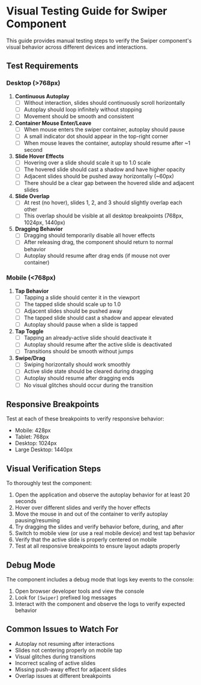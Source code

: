 # Visual Testing Guide for Swiper Component

This guide provides manual testing steps to verify the Swiper component's visual behavior across different devices and interactions.

## Test Requirements

### Desktop (>768px)

1. **Continuous Autoplay**
   - [ ] Without interaction, slides should continuously scroll horizontally
   - [ ] Autoplay should loop infinitely without stopping
   - [ ] Movement should be smooth and consistent

2. **Container Mouse Enter/Leave**
   - [ ] When mouse enters the swiper container, autoplay should pause
   - [ ] A small indicator dot should appear in the top-right corner
   - [ ] When mouse leaves the container, autoplay should resume after ~1 second

3. **Slide Hover Effects**
   - [ ] Hovering over a slide should scale it up to 1.0 scale
   - [ ] The hovered slide should cast a shadow and have higher opacity
   - [ ] Adjacent slides should be pushed away horizontally (~60px)
   - [ ] There should be a clear gap between the hovered slide and adjacent slides

4. **Slide Overlap**
   - [ ] At rest (no hover), slides 1, 2, and 3 should slightly overlap each other
   - [ ] This overlap should be visible at all desktop breakpoints (768px, 1024px, 1440px)

5. **Dragging Behavior**
   - [ ] Dragging should temporarily disable all hover effects
   - [ ] After releasing drag, the component should return to normal behavior
   - [ ] Autoplay should resume after drag ends (if mouse not over container)

### Mobile (<768px)

1. **Tap Behavior**
   - [ ] Tapping a slide should center it in the viewport
   - [ ] The tapped slide should scale up to 1.0
   - [ ] Adjacent slides should be pushed away
   - [ ] The tapped slide should cast a shadow and appear elevated
   - [ ] Autoplay should pause when a slide is tapped

2. **Tap Toggle**
   - [ ] Tapping an already-active slide should deactivate it
   - [ ] Autoplay should resume after the active slide is deactivated
   - [ ] Transitions should be smooth without jumps

3. **Swipe/Drag**
   - [ ] Swiping horizontally should work smoothly
   - [ ] Active slide state should be cleared during dragging
   - [ ] Autoplay should resume after dragging ends
   - [ ] No visual glitches should occur during the transition

## Responsive Breakpoints

Test at each of these breakpoints to verify responsive behavior:

- Mobile: 428px
- Tablet: 768px
- Desktop: 1024px
- Large Desktop: 1440px

## Visual Verification Steps

To thoroughly test the component:

1. Open the application and observe the autoplay behavior for at least 20 seconds
2. Hover over different slides and verify the hover effects
3. Move the mouse in and out of the container to verify autoplay pausing/resuming
4. Try dragging the slides and verify behavior before, during, and after
5. Switch to mobile view (or use a real mobile device) and test tap behavior
6. Verify that the active slide is properly centered on mobile
7. Test at all responsive breakpoints to ensure layout adapts properly

## Debug Mode

The component includes a debug mode that logs key events to the console:

1. Open browser developer tools and view the console
2. Look for `[Swiper]` prefixed log messages
3. Interact with the component and observe the logs to verify expected behavior

## Common Issues to Watch For

- Autoplay not resuming after interactions
- Slides not centering properly on mobile tap
- Visual glitches during transitions
- Incorrect scaling of active slides
- Missing push-away effect for adjacent slides
- Overlap issues at different breakpoints 